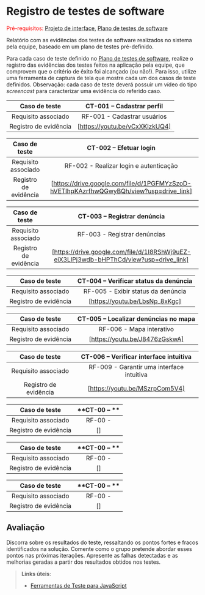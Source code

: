 # Registro de testes de software

<span style="color:red">Pré-requisitos: <a href="04-Projeto-interface.md"> Projeto de interface</a></span>, <a href="07-Plano-testes-software.md"> Plano de testes de software</a>

Relatório com as evidências dos testes de software realizados no sistema pela equipe, baseado em um plano de testes pré-definido.

Para cada caso de teste definido no <a href="07-Plano-testes-software.md"> Plano de testes de software</a>, realize o registro das evidências dos testes feitos na aplicação pela equipe, que comprovem que o critério de êxito foi alcançado (ou não!). Para isso, utilize uma ferramenta de captura de tela que mostre cada um dos casos de teste definidos. Observação: cada caso de teste deverá possuir um vídeo do tipo _screencast_ para caracterizar uma evidência do referido caso.

| **Caso de teste** 	| **CT-001 – Cadastrar perfil** 	|
|:---:	|:---:	|
| Requisito associado |RF-001	- Cadastrar usuários |
| Registro de evidência | [https://youtu.be/vCxXKlzkUQ4]

| **Caso de teste** 	| **CT-002 – Efetuar login** 	|
|:---:	|:---:	|
| Requisito associado | RF-002 - Realizar login e autenticação |
| Registro de evidência | [https://drive.google.com/file/d/1PGFMYzSzoD-hVETIhpKAzrfhwQGwyBQh/view?usp=drive_link]

| **Caso de teste** 	| **CT-003 – Registrar denúncia** 	|
|:---:	|:---:	|
| Requisito associado | RF-003 - Registrar denúncias |
| Registro de evidência | [https://drive.google.com/file/d/1I8RShWj9uEZ-eiX3LIPj3wdb-bHPThCd/view?usp=drive_link]

| **Caso de teste** 	| **CT-004 – Verificar status da denúncia** 	|
|:---:	|:---:	|
| Requisito associado | RF-005 - Exibir status da denúncia |
| Registro de evidência | [https://youtu.be/LbsNp_8xKgc]

| **Caso de teste** 	| **CT-005 – Localizar denúncias no mapa** 	|
|:---:	|:---:	|
| Requisito associado | RF-006 - Mapa interativo |
| Registro de evidência | [https://youtu.be/J8476zGskwA]

| **Caso de teste** 	| **CT-006 – Verificar interface intuitiva** 	|
|:---:	|:---:	|
| Requisito associado | RF-009 - Garantir uma interface intuitiva |
| Registro de evidência | [https://youtu.be/MSzrpCom5V4]

| **Caso de teste** 	| **CT-00 – ** 	|
|:---:	|:---:	|
| Requisito associado | RF-00 -  |
| Registro de evidência | []

| **Caso de teste** 	| **CT-00 – ** 	|
|:---:	|:---:	|
| Requisito associado | RF-00 -  |
| Registro de evidência | []

| **Caso de teste** 	| **CT-00 – ** 	|
|:---:	|:---:	|
| Requisito associado | RF-00 -  |
| Registro de evidência | []


## Avaliação

Discorra sobre os resultados do teste, ressaltando os pontos fortes e fracos identificados na solução. Comente como o grupo pretende abordar esses pontos nas próximas iterações. Apresente as falhas detectadas e as melhorias geradas a partir dos resultados obtidos nos testes.

> **Links úteis**:
> - [Ferramentas de Teste para JavaScript](https://geekflare.com/javascript-unit-testing/)
